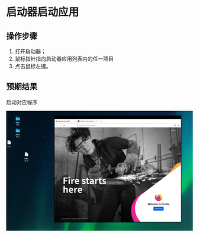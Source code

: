 # 启动器启动应用

## 操作步骤

1. 打开启动器；
2. 鼠标指针指向启动器应用列表内的任一项目
3. 点击鼠标左键。

## 预期结果

启动对应程序

![启动器启动应用.png](../img/启动器启动应用.png)
